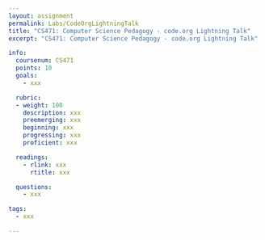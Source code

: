 ```yaml
---
layout: assignment
permalink: Labs/CodeOrgLightningTalk
title: "CS471: Computer Science Pedagogy - code.org Lightning Talk"
excerpt: "CS471: Computer Science Pedagogy - code.org Lightning Talk"

info:
  coursenum: CS471
  points: 10
  goals:
    - xxx

  rubric:
  - weight: 100
    description: xxx
    preemerging: xxx
    beginning: xxx
    progressing: xxx
    proficient: xxx

  readings:
    - rlink: xxx
      rtitle: xxx

  questions:
    - xxx

tags:
  - xxx

---
```


